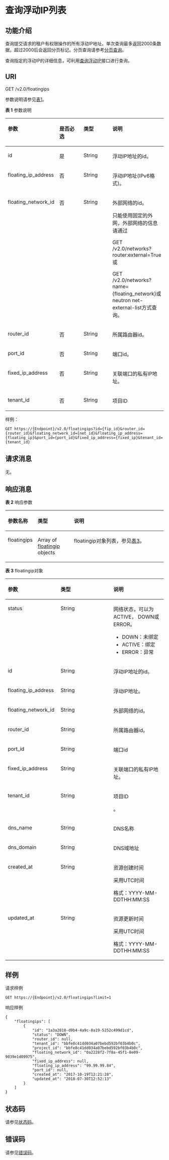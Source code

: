 # 查询浮动IP列表<a name="zh-cn_topic_0060333020"></a>

## 功能介绍<a name="section310981132148"></a>

查询提交请求的租户有权限操作的所有浮动IP地址。单次查询最多返回2000条数据，超过2000后会返回分页标记。分页查询请参考[分页查询](分页查询.md)。

查询指定的浮动IP的详细信息，可利用[查询浮动IP](查询浮动IP.md)接口进行查询。

## URI<a name="section548377002148"></a>

GET /v2.0/floatingips

参数说明请参见[表1](#table107561756154818)。

**表 1**  参数说明

<a name="table107561756154818"></a>
<table><thead align="left"><tr id="row167571556104810"><th class="cellrowborder" valign="top" width="25%" id="mcps1.2.5.1.1"><p id="p0685313416"><a name="p0685313416"></a><a name="p0685313416"></a>参数</p>
</th>
<th class="cellrowborder" valign="top" width="25%" id="mcps1.2.5.1.2"><p id="p768561134110"><a name="p768561134110"></a><a name="p768561134110"></a>是否必选</p>
</th>
<th class="cellrowborder" valign="top" width="25%" id="mcps1.2.5.1.3"><p id="p368681134120"><a name="p368681134120"></a><a name="p368681134120"></a>类型</p>
</th>
<th class="cellrowborder" valign="top" width="25%" id="mcps1.2.5.1.4"><p id="p668612124119"><a name="p668612124119"></a><a name="p668612124119"></a>说明</p>
</th>
</tr>
</thead>
<tbody><tr id="row27572562488"><td class="cellrowborder" valign="top" width="25%" headers="mcps1.2.5.1.1 "><p id="p176864111411"><a name="p176864111411"></a><a name="p176864111411"></a>id</p>
</td>
<td class="cellrowborder" valign="top" width="25%" headers="mcps1.2.5.1.2 "><p id="p136865110419"><a name="p136865110419"></a><a name="p136865110419"></a>是</p>
</td>
<td class="cellrowborder" valign="top" width="25%" headers="mcps1.2.5.1.3 "><p id="p16861211413"><a name="p16861211413"></a><a name="p16861211413"></a>String</p>
</td>
<td class="cellrowborder" valign="top" width="25%" headers="mcps1.2.5.1.4 "><p id="p1068611114119"><a name="p1068611114119"></a><a name="p1068611114119"></a>浮动IP地址的id。</p>
</td>
</tr>
<tr id="row1757105620480"><td class="cellrowborder" valign="top" width="25%" headers="mcps1.2.5.1.1 "><p id="p868615164111"><a name="p868615164111"></a><a name="p868615164111"></a>floating_ip_address</p>
</td>
<td class="cellrowborder" valign="top" width="25%" headers="mcps1.2.5.1.2 "><p id="p1468611134120"><a name="p1468611134120"></a><a name="p1468611134120"></a>否</p>
</td>
<td class="cellrowborder" valign="top" width="25%" headers="mcps1.2.5.1.3 "><p id="p1668716114415"><a name="p1668716114415"></a><a name="p1668716114415"></a>String</p>
</td>
<td class="cellrowborder" valign="top" width="25%" headers="mcps1.2.5.1.4 "><p id="p76878124112"><a name="p76878124112"></a><a name="p76878124112"></a>浮动IP地址(IPv6格式)。</p>
</td>
</tr>
<tr id="row16757125613485"><td class="cellrowborder" valign="top" width="25%" headers="mcps1.2.5.1.1 "><p id="p1668781104117"><a name="p1668781104117"></a><a name="p1668781104117"></a>floating_network_id</p>
</td>
<td class="cellrowborder" valign="top" width="25%" headers="mcps1.2.5.1.2 "><p id="p1668731204116"><a name="p1668731204116"></a><a name="p1668731204116"></a>否</p>
</td>
<td class="cellrowborder" valign="top" width="25%" headers="mcps1.2.5.1.3 "><p id="p1687610411"><a name="p1687610411"></a><a name="p1687610411"></a>String</p>
</td>
<td class="cellrowborder" valign="top" width="25%" headers="mcps1.2.5.1.4 "><p id="p14687611411"><a name="p14687611411"></a><a name="p14687611411"></a>外部网络的id。</p>
<p id="p4687818419"><a name="p4687818419"></a><a name="p4687818419"></a>只能使用固定的外网，外部网络的信息请通过</p>
<p id="p9687151144115"><a name="p9687151144115"></a><a name="p9687151144115"></a>GET /v2.0/networks?router:external=True或</p>
<p id="p1568711118416"><a name="p1568711118416"></a><a name="p1568711118416"></a>GET /v2.0/networks?name={floating_network}或neutron net-external-list方式查询。</p>
</td>
</tr>
<tr id="row67574563489"><td class="cellrowborder" valign="top" width="25%" headers="mcps1.2.5.1.1 "><p id="p106871419413"><a name="p106871419413"></a><a name="p106871419413"></a>router_id</p>
</td>
<td class="cellrowborder" valign="top" width="25%" headers="mcps1.2.5.1.2 "><p id="p1268712115416"><a name="p1268712115416"></a><a name="p1268712115416"></a>否</p>
</td>
<td class="cellrowborder" valign="top" width="25%" headers="mcps1.2.5.1.3 "><p id="p6687015419"><a name="p6687015419"></a><a name="p6687015419"></a>String</p>
</td>
<td class="cellrowborder" valign="top" width="25%" headers="mcps1.2.5.1.4 "><p id="p668714111415"><a name="p668714111415"></a><a name="p668714111415"></a>所属路由器id。</p>
</td>
</tr>
<tr id="row17757155634812"><td class="cellrowborder" valign="top" width="25%" headers="mcps1.2.5.1.1 "><p id="p1868717104113"><a name="p1868717104113"></a><a name="p1868717104113"></a>port_id</p>
</td>
<td class="cellrowborder" valign="top" width="25%" headers="mcps1.2.5.1.2 "><p id="p26871119419"><a name="p26871119419"></a><a name="p26871119419"></a>否</p>
</td>
<td class="cellrowborder" valign="top" width="25%" headers="mcps1.2.5.1.3 "><p id="p66889116414"><a name="p66889116414"></a><a name="p66889116414"></a>String</p>
</td>
<td class="cellrowborder" valign="top" width="25%" headers="mcps1.2.5.1.4 "><p id="p14688213413"><a name="p14688213413"></a><a name="p14688213413"></a>端口id。</p>
</td>
</tr>
<tr id="row1375718561481"><td class="cellrowborder" valign="top" width="25%" headers="mcps1.2.5.1.1 "><p id="p868818134116"><a name="p868818134116"></a><a name="p868818134116"></a>fixed_ip_address</p>
</td>
<td class="cellrowborder" valign="top" width="25%" headers="mcps1.2.5.1.2 "><p id="p568817111417"><a name="p568817111417"></a><a name="p568817111417"></a>否</p>
</td>
<td class="cellrowborder" valign="top" width="25%" headers="mcps1.2.5.1.3 "><p id="p96881617413"><a name="p96881617413"></a><a name="p96881617413"></a>String</p>
</td>
<td class="cellrowborder" valign="top" width="25%" headers="mcps1.2.5.1.4 "><p id="p1668816118413"><a name="p1668816118413"></a><a name="p1668816118413"></a>关联端口的私有IP地址。</p>
</td>
</tr>
<tr id="row11758105613489"><td class="cellrowborder" valign="top" width="25%" headers="mcps1.2.5.1.1 "><p id="p968813113416"><a name="p968813113416"></a><a name="p968813113416"></a>tenant_id</p>
</td>
<td class="cellrowborder" valign="top" width="25%" headers="mcps1.2.5.1.2 "><p id="p468815111414"><a name="p468815111414"></a><a name="p468815111414"></a>否</p>
</td>
<td class="cellrowborder" valign="top" width="25%" headers="mcps1.2.5.1.3 "><p id="p12688141154119"><a name="p12688141154119"></a><a name="p12688141154119"></a>String</p>
</td>
<td class="cellrowborder" valign="top" width="25%" headers="mcps1.2.5.1.4 "><p id="p10487112"><a name="p10487112"></a><a name="p10487112"></a>项目ID</p>
</td>
</tr>
</tbody>
</table>

样例：

```
GET https://{Endpoint}/v2.0/floatingips?id={fip_id}&router_id={router_id}&floating_network_id={net_id}&floating_ip_address={floating_ip}&port_id={port_id}&fixed_ip_address={fixed_ip}&tenant_id={tenant_id}
```

## 请求消息<a name="section656683442148"></a>

无。

## 响应消息<a name="section236032922148"></a>

**表 2**  响应参数

<a name="table328184742148"></a>
<table><thead align="left"><tr id="row308815332148"><th class="cellrowborder" valign="top" width="15.559999999999999%" id="mcps1.2.4.1.1"><p id="p183762202148"><a name="p183762202148"></a><a name="p183762202148"></a>参数名称</p>
</th>
<th class="cellrowborder" valign="top" width="23.330000000000002%" id="mcps1.2.4.1.2"><p id="p120788402148"><a name="p120788402148"></a><a name="p120788402148"></a>类型</p>
</th>
<th class="cellrowborder" valign="top" width="61.11%" id="mcps1.2.4.1.3"><p id="p608097322148"><a name="p608097322148"></a><a name="p608097322148"></a>说明</p>
</th>
</tr>
</thead>
<tbody><tr id="row266412852148"><td class="cellrowborder" valign="top" width="15.559999999999999%" headers="mcps1.2.4.1.1 "><p id="p104605152148"><a name="p104605152148"></a><a name="p104605152148"></a>floatingips</p>
</td>
<td class="cellrowborder" valign="top" width="23.330000000000002%" headers="mcps1.2.4.1.2 "><p id="p109471238618"><a name="p109471238618"></a><a name="p109471238618"></a>Array of <a href="#table8139247714">floatingip</a> objects</p>
</td>
<td class="cellrowborder" valign="top" width="61.11%" headers="mcps1.2.4.1.3 "><p id="p499181352148"><a name="p499181352148"></a><a name="p499181352148"></a>floatingip对象列表，参见<a href="#table8139247714">表3</a>。</p>
</td>
</tr>
</tbody>
</table>

**表 3**  floatingip对象

<a name="table8139247714"></a>
<table><thead align="left"><tr id="row18132240714"><th class="cellrowborder" valign="top" width="33.33333333333333%" id="mcps1.2.4.1.1"><p id="p101201250870"><a name="p101201250870"></a><a name="p101201250870"></a>参数</p>
</th>
<th class="cellrowborder" valign="top" width="33.33333333333333%" id="mcps1.2.4.1.2"><p id="p161211850674"><a name="p161211850674"></a><a name="p161211850674"></a>类型</p>
</th>
<th class="cellrowborder" valign="top" width="33.33333333333333%" id="mcps1.2.4.1.3"><p id="p41217502719"><a name="p41217502719"></a><a name="p41217502719"></a>说明</p>
</th>
</tr>
</thead>
<tbody><tr id="row2014192410713"><td class="cellrowborder" valign="top" width="33.33333333333333%" headers="mcps1.2.4.1.1 "><p id="p6028218019164"><a name="p6028218019164"></a><a name="p6028218019164"></a>status</p>
</td>
<td class="cellrowborder" valign="top" width="33.33333333333333%" headers="mcps1.2.4.1.2 "><p id="p5101843519164"><a name="p5101843519164"></a><a name="p5101843519164"></a>String</p>
</td>
<td class="cellrowborder" valign="top" width="33.33333333333333%" headers="mcps1.2.4.1.3 "><p id="p6000412319164"><a name="p6000412319164"></a><a name="p6000412319164"></a>网络状态，可以为ACTIVE， DOWN或ERROR。</p>
<a name="ul10603143175810"></a><a name="ul10603143175810"></a><ul id="ul10603143175810"><li>DOWN：未绑定</li><li>ACTIVE：绑定</li><li>ERROR：异常</li></ul>
</td>
</tr>
<tr id="row4141241070"><td class="cellrowborder" valign="top" width="33.33333333333333%" headers="mcps1.2.4.1.1 "><p id="p5513524919164"><a name="p5513524919164"></a><a name="p5513524919164"></a>id</p>
</td>
<td class="cellrowborder" valign="top" width="33.33333333333333%" headers="mcps1.2.4.1.2 "><p id="p212111505713"><a name="p212111505713"></a><a name="p212111505713"></a>String</p>
</td>
<td class="cellrowborder" valign="top" width="33.33333333333333%" headers="mcps1.2.4.1.3 "><p id="p4121850371"><a name="p4121850371"></a><a name="p4121850371"></a>浮动IP地址的id。</p>
</td>
</tr>
<tr id="row614132416712"><td class="cellrowborder" valign="top" width="33.33333333333333%" headers="mcps1.2.4.1.1 "><p id="p1912112509713"><a name="p1912112509713"></a><a name="p1912112509713"></a>floating_ip_address</p>
</td>
<td class="cellrowborder" valign="top" width="33.33333333333333%" headers="mcps1.2.4.1.2 "><p id="p11211850072"><a name="p11211850072"></a><a name="p11211850072"></a>String</p>
</td>
<td class="cellrowborder" valign="top" width="33.33333333333333%" headers="mcps1.2.4.1.3 "><p id="p16122205017713"><a name="p16122205017713"></a><a name="p16122205017713"></a>浮动IP地址。</p>
</td>
</tr>
<tr id="row115102414717"><td class="cellrowborder" valign="top" width="33.33333333333333%" headers="mcps1.2.4.1.1 "><p id="p61223503712"><a name="p61223503712"></a><a name="p61223503712"></a>floating_network_id</p>
</td>
<td class="cellrowborder" valign="top" width="33.33333333333333%" headers="mcps1.2.4.1.2 "><p id="p1812220507714"><a name="p1812220507714"></a><a name="p1812220507714"></a>String</p>
</td>
<td class="cellrowborder" valign="top" width="33.33333333333333%" headers="mcps1.2.4.1.3 "><p id="p16122550274"><a name="p16122550274"></a><a name="p16122550274"></a>外部网络的id。</p>
</td>
</tr>
<tr id="row19155241277"><td class="cellrowborder" valign="top" width="33.33333333333333%" headers="mcps1.2.4.1.1 "><p id="p201223504719"><a name="p201223504719"></a><a name="p201223504719"></a>router_id</p>
</td>
<td class="cellrowborder" valign="top" width="33.33333333333333%" headers="mcps1.2.4.1.2 "><p id="p1122155015714"><a name="p1122155015714"></a><a name="p1122155015714"></a>String</p>
</td>
<td class="cellrowborder" valign="top" width="33.33333333333333%" headers="mcps1.2.4.1.3 "><p id="p812212506713"><a name="p812212506713"></a><a name="p812212506713"></a>所属路由器id。</p>
</td>
</tr>
<tr id="row101514247714"><td class="cellrowborder" valign="top" width="33.33333333333333%" headers="mcps1.2.4.1.1 "><p id="p412218502718"><a name="p412218502718"></a><a name="p412218502718"></a>port_id</p>
</td>
<td class="cellrowborder" valign="top" width="33.33333333333333%" headers="mcps1.2.4.1.2 "><p id="p612213506716"><a name="p612213506716"></a><a name="p612213506716"></a>String</p>
</td>
<td class="cellrowborder" valign="top" width="33.33333333333333%" headers="mcps1.2.4.1.3 "><p id="p141228504716"><a name="p141228504716"></a><a name="p141228504716"></a>端口id</p>
</td>
</tr>
<tr id="row3164249715"><td class="cellrowborder" valign="top" width="33.33333333333333%" headers="mcps1.2.4.1.1 "><p id="p01237508720"><a name="p01237508720"></a><a name="p01237508720"></a>fixed_ip_address</p>
</td>
<td class="cellrowborder" valign="top" width="33.33333333333333%" headers="mcps1.2.4.1.2 "><p id="p111239501770"><a name="p111239501770"></a><a name="p111239501770"></a>String</p>
</td>
<td class="cellrowborder" valign="top" width="33.33333333333333%" headers="mcps1.2.4.1.3 "><p id="p1712316501972"><a name="p1712316501972"></a><a name="p1712316501972"></a>关联端口的私有IP地址。</p>
</td>
</tr>
<tr id="row21662416711"><td class="cellrowborder" valign="top" width="33.33333333333333%" headers="mcps1.2.4.1.1 "><p id="p812355018717"><a name="p812355018717"></a><a name="p812355018717"></a>tenant_id</p>
</td>
<td class="cellrowborder" valign="top" width="33.33333333333333%" headers="mcps1.2.4.1.2 "><p id="p612316509712"><a name="p612316509712"></a><a name="p612316509712"></a>String</p>
</td>
<td class="cellrowborder" valign="top" width="33.33333333333333%" headers="mcps1.2.4.1.3 "><p id="p1597110240277"><a name="p1597110240277"></a><a name="p1597110240277"></a>项目ID</p>
<p id="p51231950174"><a name="p51231950174"></a><a name="p51231950174"></a>。</p>
</td>
</tr>
<tr id="row11176241720"><td class="cellrowborder" valign="top" width="33.33333333333333%" headers="mcps1.2.4.1.1 "><p id="p11222111885214"><a name="p11222111885214"></a><a name="p11222111885214"></a>dns_name</p>
</td>
<td class="cellrowborder" valign="top" width="33.33333333333333%" headers="mcps1.2.4.1.2 "><p id="p122232018115215"><a name="p122232018115215"></a><a name="p122232018115215"></a>String</p>
</td>
<td class="cellrowborder" valign="top" width="33.33333333333333%" headers="mcps1.2.4.1.3 "><p id="p18223161825216"><a name="p18223161825216"></a><a name="p18223161825216"></a>DNS名称</p>
</td>
</tr>
<tr id="row17174241670"><td class="cellrowborder" valign="top" width="33.33333333333333%" headers="mcps1.2.4.1.1 "><p id="p492133065713"><a name="p492133065713"></a><a name="p492133065713"></a>dns_domain</p>
</td>
<td class="cellrowborder" valign="top" width="33.33333333333333%" headers="mcps1.2.4.1.2 "><p id="p16929300573"><a name="p16929300573"></a><a name="p16929300573"></a>String</p>
</td>
<td class="cellrowborder" valign="top" width="33.33333333333333%" headers="mcps1.2.4.1.3 "><p id="p3921230175711"><a name="p3921230175711"></a><a name="p3921230175711"></a>DNS域地址</p>
</td>
</tr>
<tr id="row1418142410714"><td class="cellrowborder" valign="top" width="33.33333333333333%" headers="mcps1.2.4.1.1 "><p id="p1953114119914"><a name="p1953114119914"></a><a name="p1953114119914"></a>created_at</p>
</td>
<td class="cellrowborder" valign="top" width="33.33333333333333%" headers="mcps1.2.4.1.2 "><p id="p595318416919"><a name="p595318416919"></a><a name="p595318416919"></a>String</p>
</td>
<td class="cellrowborder" valign="top" width="33.33333333333333%" headers="mcps1.2.4.1.3 "><p id="p1395374115919"><a name="p1395374115919"></a><a name="p1395374115919"></a>资源创建时间</p>
<p id="p1232884613478"><a name="p1232884613478"></a><a name="p1232884613478"></a>采用UTC时间</p>
<p id="p2070141994713"><a name="p2070141994713"></a><a name="p2070141994713"></a>格式：YYYY-MM-DDTHH:MM:SS</p>
</td>
</tr>
<tr id="row1188246714"><td class="cellrowborder" valign="top" width="33.33333333333333%" headers="mcps1.2.4.1.1 "><p id="p139719548912"><a name="p139719548912"></a><a name="p139719548912"></a>updated_at</p>
</td>
<td class="cellrowborder" valign="top" width="33.33333333333333%" headers="mcps1.2.4.1.2 "><p id="p53971154594"><a name="p53971154594"></a><a name="p53971154594"></a>String</p>
</td>
<td class="cellrowborder" valign="top" width="33.33333333333333%" headers="mcps1.2.4.1.3 "><p id="p1339713549918"><a name="p1339713549918"></a><a name="p1339713549918"></a>资源更新时间</p>
<p id="p876511114816"><a name="p876511114816"></a><a name="p876511114816"></a>采用UTC时间</p>
<p id="p137222218476"><a name="p137222218476"></a><a name="p137222218476"></a>格式：YYYY-MM-DDTHH:MM:SS</p>
</td>
</tr>
</tbody>
</table>

## 样例<a name="section466100362148"></a>

请求样例

```
GET https://{Endpoint}/v2.0/floatingips?limit=1
```

响应样例

```
{
    "floatingips": [
        {
            "id": "1a3a2818-d9b4-4a9c-8a19-5252c499d1cd",
            "status": "DOWN",
            "router_id": null,
            "tenant_id": "bbfe8c41dd034a07bebd592bf03b4b0c",
            "project_id": "bbfe8c41dd034a07bebd592bf03b4b0c",
            "floating_network_id": "0a2228f2-7f8a-45f1-8e09-9039e1d09975",
            "fixed_ip_address": null,
            "floating_ip_address": "99.99.99.84",
            "port_id": null,
            "created_at": "2017-10-19T12:21:28",
            "updated_at": "2018-07-30T12:52:13"
        }
    ]
}
```

## 状态码<a name="section10470352390"></a>

请参见[状态码](状态码.md)。

## 错误码<a name="section85821649202813"></a>

请参见[错误码](错误码.md)。

